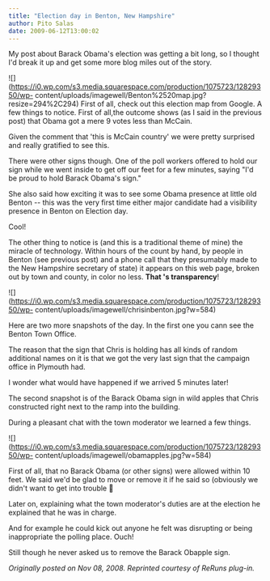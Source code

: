 ```yaml
---
title: "Election day in Benton, New Hampshire"
author: Pito Salas
date: 2009-06-12T13:00:02
---
```




My post about Barack Obama's election was getting a bit long, so I thought I'd
break it up and get some more blog miles out of the story.

![](https://i0.wp.com/s3.media.squarespace.com/production/1075723/12829350/wp-
content/uploads/imagewell/Benton%2520map.jpg?resize=294%2C294) First of all,
check out this election map from Google. A few things to notice. First of
all,the outcome shows (as I said in the previous post) that Obama got a mere 9
votes less than McCain.

Given the comment that 'this is McCain country' we were pretty surprised and
really gratified to see this.

There were other signs though. One of the poll workers offered to hold our
sign while we went inside to get off our feet for a few minutes, saying "I'd
be proud to hold Barack Obama's sign."

She also said how exciting it was to see some Obama presence at little old
Benton -- this was the very first time either major candidate had a visibility
presence in Benton on Election day.

Cool!

The other thing to notice is (and this is a traditional theme of mine) the
miracle of technology. Within hours of the count by hand, by people in Benton
(see previous post) and a phone call that they presumably made to the New
Hampshire secretary of state) it appears on this web page, broken out by town
and county, in color no less. **That 's transparency**!

![](https://i0.wp.com/s3.media.squarespace.com/production/1075723/12829350/wp-
content/uploads/imagewell/chrisinbenton.jpg?w=584)

Here are two more snapshots of the day. In the first one you cann see the
Benton Town Office.

The reason that the sign that Chris is holding has all kinds of random
additional names on it is that we got the very last sign that the campaign
office in Plymouth had.

I wonder what would have happened if we arrived 5 minutes later!

The second snapshot is of the Barack Obama sign in wild apples that Chris
constructed right next to the ramp into the building.

During a pleasant chat with the town moderator we learned a few things.

![](https://i0.wp.com/s3.media.squarespace.com/production/1075723/12829350/wp-
content/uploads/imagewell/obamapples.jpg?w=584)

First of all, that no Barack Obama (or other signs) were allowed within 10
feet. We said we'd be glad to move or remove it if he said so (obviously we
didn't want to get into trouble 🙂

Later on, explaining what the town moderator's duties are at the election he
explained that he was in charge.

And for example he could kick out anyone he felt was disrupting or being
inappropriate the polling place. Ouch!

Still though he never asked us to remove the Barack Obapple sign.

_Originally posted on Nov 08, 2008. Reprinted courtesy of ReRuns plug-in._



